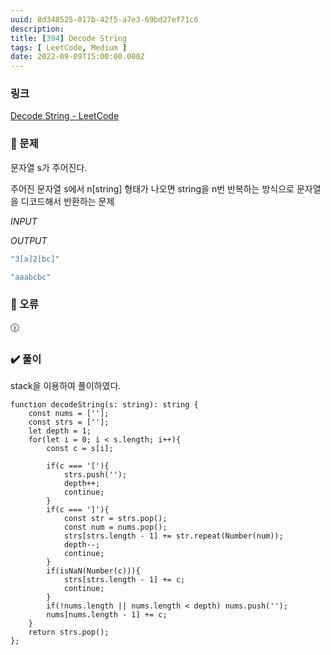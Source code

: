 ```yaml
---
uuid: 8d348525-017b-42f5-a7e3-69bd27ef71c6
description: 
title: [394] Decode String
tags: [ LeetCode, Medium ]
date: 2022-09-09T15:00:00.000Z
---
```








### 링크

[Decode String - LeetCode](https://leetcode.com/problems/decode-string/submissions/)

### 📝 문제

문자열 s가 주어진다.

주어진 문자열 s에서 n[string] 형태가 나오면 string을 n번 반복하는 방식으로 문자열을 디코드해서 반환하는 문제

*INPUT*

*OUTPUT*

```jsx
"3[a]2[bc]"
```

```jsx
"aaabcbc"
```

### 🚨 오류

<aside>
🕧

</aside>

### ✔️ 풀이

stack을 이용하여 풀이하였다.

```tsx
function decodeString(s: string): string {
    const nums = [''];
    const strs = [''];
    let depth = 1;
    for(let i = 0; i < s.length; i++){
        const c = s[i];
        
        if(c === '['){
            strs.push('');
            depth++;
            continue;
        }
        if(c === ']'){
            const str = strs.pop();
            const num = nums.pop();
            strs[strs.length - 1] += str.repeat(Number(num));
            depth--;
            continue;
        }
        if(isNaN(Number(c))){
            strs[strs.length - 1] += c;
            continue;
        }
        if(!nums.length || nums.length < depth) nums.push('');
        nums[nums.length - 1] += c;
    }
    return strs.pop();
};
```